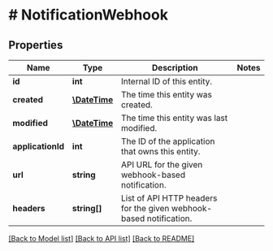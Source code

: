 # # NotificationWebhook

## Properties

Name | Type | Description | Notes
------------ | ------------- | ------------- | -------------
**id** | **int** | Internal ID of this entity. | 
**created** | [**\DateTime**](\DateTime.md) | The time this entity was created. | 
**modified** | [**\DateTime**](\DateTime.md) | The time this entity was last modified. | 
**applicationId** | **int** | The ID of the application that owns this entity. | 
**url** | **string** | API URL for the given webhook-based notification. | 
**headers** | **string[]** | List of API HTTP headers for the given webhook-based notification. | 

[[Back to Model list]](../../README.md#documentation-for-models) [[Back to API list]](../../README.md#documentation-for-api-endpoints) [[Back to README]](../../README.md)


